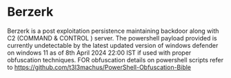 # Berzerk
Berzerk is a post exploitation persistence maintaining backdoor along with C2 (COMMAND &amp; CONTROL ) server. The powershell payload provided is currently undetectable by the latest updated version of windows defender on windows 11 as of 8th April 2024 22:00 IST if used with proper obfuscation techniques. 
FOR obfuscation details on powershell scripts refer to https://github.com/t3l3machus/PowerShell-Obfuscation-Bible
